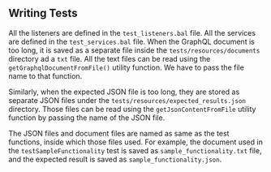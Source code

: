 ## Writing Tests

All the listeners are defined in the `test_listeners.bal` file.
All the services are defined in the `test_services.bal` file.
When the GraphQL document is too long, it is saved as a separate file inside the `tests/resources/documents` directory ad a `txt` file. 
All the text files can be read using the `getGraphqlDocumentFromFile()` utility function. We have to pass the file name to that function.

Similarly, when the expected JSON file is too long, they are stored as separate JSON files under the `tests/resources/expected_results.json` directory.
Those files can be read using the `getJsonContentFromFile` utility function by passing the name of the JSON file.

The JSON files and document files are named as same as the test functions, inside which those files used.
For example, the document used in the `testSampleFunctionality` test is saved as `sample_functionality.txt` file, and the expected result is saved as `sample_functionality.json`.

